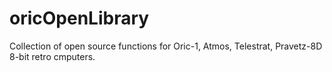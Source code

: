 # oricOpenLibrary
Collection of open source functions for Oric-1, Atmos, Telestrat, Pravetz-8D 8-bit retro cmputers.
